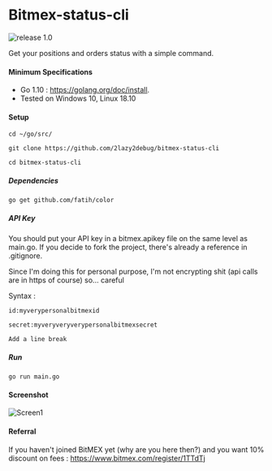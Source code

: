 # Bitmex-status-cli

![release 1.0](https://img.shields.io/badge/release-1.0-green.svg)

Get your positions and orders status with a simple command. 


#### Minimum Specifications

- Go 1.10 : https://golang.org/doc/install.
- Tested on Windows 10, Linux 18.10

#### Setup
``cd ~/go/src/``

``git clone https://github.com/2lazy2debug/bitmex-status-cli``

``cd bitmex-status-cli``

##### Dependencies
``go get github.com/fatih/color``

##### API Key
You should put your API key in a bitmex.apikey file on the same level as main.go. If you decide to fork the project, there's already a reference in .gitignore.

Since I'm doing this for personal purpose, I'm not encrypting shit (api calls are in https of course) so... careful

Syntax : 

``id:myverypersonalbitmexid``

``secret:myveryveryverypersonalbitmexsecret``

``Add a line break``

##### Run 
``go run main.go``

#### Screenshot
![Screen1]()

#### Referral 
If you haven't joined BitMEX yet (why are you here then?) and you want 10% discount on fees : https://www.bitmex.com/register/1TTdTj


